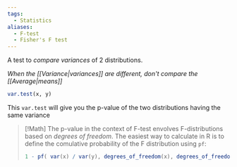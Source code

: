 ```yaml
---
tags:
  - Statistics
aliases:
  - F-test
  - Fisher's F test
---
```

A test to *compare variances* of 2 distributions.

*When the [[Variance|variances]] are different, don't compare the [[Average|means]]*

```R
var.test(x, y)
```

This `var.test` will give you the p-value of the two distributions having the same variance

> [!Math]
> The p-value in the context of F-test envolves F-distributions based on *degrees of freedom*.
> The easiest way to calculate in R is to define the comulative probability of the F distribution using `pf`:
> ```R
> 1 - pf( var(x) / var(y), degrees_of_freedom(x), degrees_of_freedom(y) )

